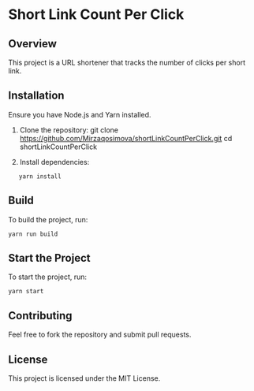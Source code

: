 # Short Link Count Per Click

## Overview

This project is a URL shortener that tracks the number of clicks per short link.

## Installation

Ensure you have Node.js and Yarn installed.

1. Clone the repository:
   git clone https://github.com/Mirzaqosimova/shortLinkCountPerClick.git
   cd shortLinkCountPerClick

2. Install dependencies:

```
   yarn install
```

## Build

To build the project, run:

```
yarn run build
```

## Start the Project

To start the project, run:

```
yarn start
```

## Contributing

Feel free to fork the repository and submit pull requests.

## License

This project is licensed under the MIT License.

